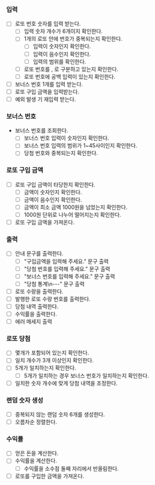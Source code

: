 ### 입력
- [ ] 로또 번호 숫자를 입력 받는다.  
    - [ ] 입력 숫자 개수가 6개이지 확인한다.
    - [ ] 1개의 로또 안에 번호가 중복되는지 확인한다.  
        - [ ] 입력이 숫자인지 확인한다.  
        - [ ] 입력이 음수인지 확인한다.  
        - [ ] 입력의 범위를 확인한다.  
    - [ ] 로또 번호를 , 로 구분하고 있는지 확인한다.  
    - [ ] 로또 번호에 공백 입력이 있는지 확인한다.
- [ ] 보너스 번호 1개를 입력 받는다.
- [ ] 로또 구입 금액을 입력받는다.
- [ ] 예외 발생 기 재입력 받는다.

### 보너스 번호
- 보너스 번호를 조회한다.
  - [ ] 보너스 번호 입력이 숫자인지 확인한다.
  - [ ] 보너스 번호 입력의 범위가 1~45사이인지 확인한다.
  - [ ] 당첨 번호와 중복되는지 확인한다.

### 로또 구입 금액
- [ ] 로또 구입 금액이 타당한지 확인한다.  
    - [ ] 금액이 숫자인지 확인한다.  
    - [ ] 금액이 음수인지 확인한다.  
    - [ ] 금액이 최소 금액 1000원을 넘었는지 확인한다.  
    - [ ] 1000원 단위로 나누어 떨어지는지 확인한다.  
- [ ] 로또 구입 금액을 가져온다.  

### 출력
- [ ] 안내 문구를 출력한다.  
    - [ ] "구입금액을 입력해 주세요." 문구 출력  
    - [ ] "당첨 번호를 입력해 주세요." 문구 출력  
    - [ ] "보너스 번호를 입력해 주세요." 문구 출력  
    - [ ] "당첨 통계\n---" 문구 출력  
- [ ] 로또 수량을 출력한다.  
- [ ] 발행한 로또 수량 번호를 출력한다.  
- [ ] 당첨 내역 출력한다.  
- [ ] 수익률을 출력한다.  
- [ ] 에러 메세지 출력  

### 로또 당첨 
- [ ] 몇개가 포함되어 있는지 확인한다.
- [ ] 일치 개수가 3개 이상인지 확인한다.
- [ ] 5개가 일치하는지 확인한다.  
  - [ ] 5개가 일치하는 경우 보너스 번호가 일치하는지 확인한다.
- [ ] 일치한 숫자 개수에 맞게 당첨 내역을 조정한다.

### 랜덤 숫자 생성
- [ ] 중복되지 않는 랜덤 숫자 6개를 생성한다.  
- [ ] 오름차순 정렬한다.  

### 수익률
- [ ] 얻은 돈을 계산한다.  
- [ ] 수익률을 계산한다.  
    - [ ] 수익률을 소수점 둘째 자리에서 반올림한다.  
- [ ] 로또를 구입한 금액을 가져온다.  
